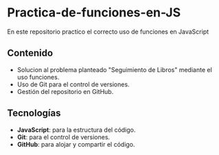 # Practica-de-funciones-en-JS
En este repositorio practico el correcto uso de funciones en JavaScript

## Contenido
- Solucion al problema planteado "Seguimiento de Libros" mediante el uso funciones.
- Uso de Git para el control de versiones.
- Gestión del repositorio en GitHub.

## Tecnologías
- **JavaScript**: para la estructura del código.
- **Git**: para el control de versiones.
- **GitHub**: para alojar y compartir el código.